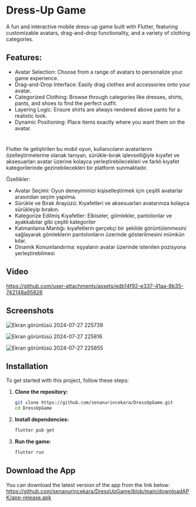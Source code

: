# Dress-Up Game

A fun and interactive mobile dress-up game built with Flutter, featuring customizable avatars, drag-and-drop functionality, and a variety of clothing categories.

## Features:

- Avatar Selection: Choose from a range of avatars to personalize your game experience.
- Drag-and-Drop Interface: Easily drag clothes and accessories onto your avatar.
- Categorized Clothing: Browse through categories like dresses, shirts, pants, and shoes to find the perfect outfit.
- Layering Logic: Ensure shirts are always rendered above pants for a realistic look.
- Dynamic Positioning: Place items exactly where you want them on the avatar.

#

Flutter ile geliştirilen bu mobil oyun, kullanıcıların avatarlarını özelleştirmelerine olanak tanıyan, sürükle-bırak işlevselliğiyle kıyafet ve aksesuarları avatar üzerine kolayca yerleştirebilecekleri ve farklı kıyafet kategorilerinde gezinebilecekleri bir platform sunmaktadır.

Özellikler:

- Avatar Seçimi: Oyun deneyiminizi kişiselleştirmek için çeşitli avatarlar arasından seçim yapılma.
- Sürükle ve Bırak Arayüzü: Kıyafetleri ve aksesuarları avatarınıza kolayca sürükleyip bırakın.
- Kategorize Edilmiş Kıyafetler: Elbiseler, gömlekler, pantolonlar ve ayakkabılar gibi çeşitli kategoriler
- Katmanlama Mantığı: kıyafetlerin gerçekçi bir şekilde görüntülenmesini sağlayarak gömleklerin pantolonların üzerinde gösterilmesini mümkün kılar. 
- Dinamik Konumlandırma: eşyaların avatar üzerinde istenilen pozisyona yerleştirebilmesi

## Video


https://github.com/user-attachments/assets/edb14f92-e337-41aa-8b35-742148a95826

## Screenshots

![Ekran görüntüsü 2024-07-27 225739](https://github.com/user-attachments/assets/53ab9a19-2d8f-47f5-bc85-65614ba5aa8a)

![Ekran görüntüsü 2024-07-27 225816](https://github.com/user-attachments/assets/1daa3cb0-7035-4238-a601-94509675ca81)

![Ekran görüntüsü 2024-07-27 225855](https://github.com/user-attachments/assets/f4d664b5-b943-4f78-9e1a-5b2b9bfff57a)


## Installation

To get started with this project, follow these steps:

1. **Clone the repository:**
   ```sh
   git clone https://github.com/senanurincekara/DressUpGame.git
   cd DressUpGame

2. **Install dependencies:**
   ```sh
   flutter pub get

3. **Run the game:**
   ```sh
   flutter run

## Download the App
You can download the latest version of the app from the link below:   
https://github.com/senanurincekara/DressUpGame/blob/main/downloadAPK/app-release.apk

